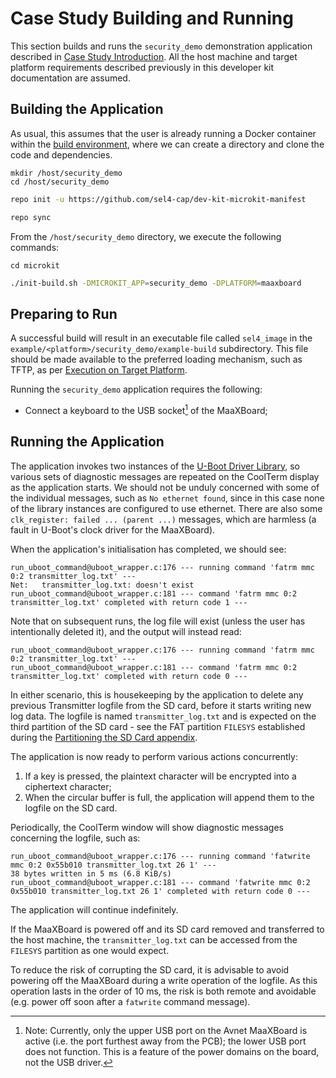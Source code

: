 # Case Study Building and Running

This section builds and runs the `security_demo` demonstration application described in [Case Study Introduction](intro.md). All the host machine and target platform requirements described previously in this developer kit documentation are assumed.

## Building the Application

As usual, this assumes that the user is already running a Docker container within the [build environment](../../install_and_configure/build_environment_setup.md), where we can create a directory and clone the code and dependencies.

```text
mkdir /host/security_demo
cd /host/security_demo
```

```bash
repo init -u https://github.com/sel4-cap/dev-kit-microkit-manifest
```

```bash
repo sync
```
From the `/host/security_demo` directory, we execute the following commands:

```text
cd microkit
```

```bash
./init-build.sh -DMICROKIT_APP=security_demo -DPLATFORM=maaxboard
```

## Preparing to Run

A successful build will result in an executable file called `sel4_image` in the `example/<platform>/security_demo/example-build` subdirectory. This file should be made available to the preferred loading mechanism, such as TFTP, as per [Execution on Target Platform](execution_on_target_platform.md).

Running the `security_demo` application requires the following:

- Connect a keyboard to the USB socket[^1] of the MaaXBoard;

[^1]: Note: Currently, only the upper USB port on the Avnet MaaXBoard is active (i.e. the port furthest away from the PCB); the lower USB port does not function. This is a feature of the power domains on the board, not the USB driver.

## Running the Application

The application invokes two instances of the [U-Boot Driver Library](../device_drivers/uboot_driver_library.md), so various sets of diagnostic messages are repeated on the CoolTerm display as the application starts. We should not be unduly concerned with some of the individual messages, such as `No ethernet found`, since in this case none of the library instances are configured to use ethernet. There are also some `clk_register: failed ... (parent ...)` messages, which are harmless (a fault in U-Boot's clock driver for the MaaXBoard).

When the application's initialisation has completed, we should see:

```text
run_uboot_command@uboot_wrapper.c:176 --- running command 'fatrm mmc 0:2 transmitter_log.txt' ---
Net:   transmitter_log.txt: doesn't exist
run_uboot_command@uboot_wrapper.c:181 --- command 'fatrm mmc 0:2 transmitter_log.txt' completed with return code 1 ---
```

Note that on subsequent runs, the log file will exist (unless the user has intentionally deleted it), and the output will instead read:

```text
run_uboot_command@uboot_wrapper.c:176 --- running command 'fatrm mmc 0:2 transmitter_log.txt' ---
run_uboot_command@uboot_wrapper.c:181 --- command 'fatrm mmc 0:2 transmitter_log.txt' completed with return code 0 ---
```

In either scenario, this is housekeeping by the application to delete any previous Transmitter logfile from the SD card, before it starts writing new log data. The logfile is named `transmitter_log.txt` and is expected on the third partition of the SD card - see the FAT partition `FILESYS` established during the [Partitioning the SD Card appendix](partitioning_sd_card.md).

The application is now ready to perform various actions concurrently:

1. If a key is pressed, the plaintext character will be encrypted into a ciphertext character;
2. When the circular buffer is full, the application will append them to the logfile on the SD card.

Periodically, the CoolTerm window will show diagnostic messages concerning the logfile, such as:

```text
run_uboot_command@uboot_wrapper.c:176 --- running command 'fatwrite mmc 0:2 0x55b010 transmitter_log.txt 26 1' ---
38 bytes written in 5 ms (6.8 KiB/s)
run_uboot_command@uboot_wrapper.c:181 --- command 'fatwrite mmc 0:2 0x55b010 transmitter_log.txt 26 1' completed with return code 0 ---
```

The application will continue indefinitely.

If the MaaXBoard is powered off and its SD card removed and transferred to the host machine, the `transmitter_log.txt` can be accessed from the `FILESYS` partition as one would expect.

To reduce the risk of corrupting the SD card, it is advisable to avoid powering off the MaaXBoard during a write operation of the logfile. As this operation lasts in the order of 10 ms, the risk is both remote and avoidable (e.g. power off soon after a `fatwrite` command message).
